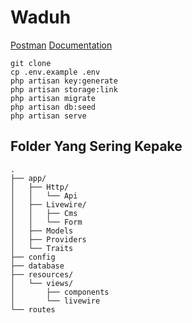 # Waduh

<a href="https://lively-comet-123963.postman.co/workspace/akses_net~b7ddf97e-3e6c-4f8d-a27d-8118e4a74e1d/collection/29772837-fbf7766b-31a0-461d-99e3-4f723d138914?action=share&creator=29772837">Postman</a>
<a href="https://laravel.com/docs/11.x/passport#requesting-tokens-converting-authorization-codes-to-access-tokens">Documentation</a>

```
git clone
cp .env.example .env
php artisan key:generate
php artisan storage:link
php artisan migrate
php artisan db:seed
php artisan serve
```

## Folder Yang Sering Kepake

```
.
├── app/
│   ├── Http/
│   │   └── Api
│   ├── Livewire/
│   │   ├── Cms
│   │   └── Form
│   ├── Models
│   ├── Providers
│   └── Traits
├── config
├── database
├── resources/
│   └── views/
│       ├── components
│       └── livewire
└── routes
```

